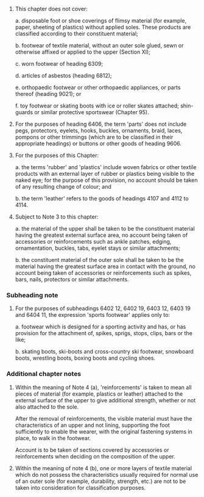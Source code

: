 1. This chapter does not cover:

    a. disposable foot or shoe coverings of flimsy material (for example, paper, sheeting of plastics) without applied soles. These products are classified according to their constituent material;
    
    b. footwear of textile material, without an outer sole glued, sewn or otherwise affixed or applied to the upper (Section XI);
    
    c. worn footwear of heading 6309;
    
    d. articles of asbestos (heading 6812);
    
    e. orthopaedic footwear or other orthopaedic appliances, or parts thereof (heading 9021); or
    
    f. toy footwear or skating boots with ice or roller skates attached; shin-guards or similar protective sportswear (Chapter 95).

2. For the purposes of heading 6406, the term 'parts' does not include pegs, protectors, eyelets, hooks, buckles, ornaments, braid, laces, pompons or other trimmings (which are to be classified in their appropriate headings) or buttons or other goods of heading 9606.

3. For the purposes of this Chapter:

    a. the terms 'rubber' and 'plastics' include woven fabrics or other textile products with an external layer of rubber or plastics being visible to the naked eye; for the purpose of this provision, no account should be taken of any resulting change of colour; and
    
    b. the term 'leather' refers to the goods of headings 4107 and 4112 to 4114.

4. Subject to Note 3 to this chapter:

    a. the material of the upper shall be taken to be the constituent material having the greatest external surface area, no account being taken of accessories or reinforcements such as ankle patches, edging,
    ornamentation, buckles, tabs, eyelet stays or similar attachments;
    
    b. the constituent material of the outer sole shall be taken to be the material having the greatest surface area in contact with the ground, no account being taken of accessories or reinforcements such as spikes, bars, nails, protectors or similar attachments.

### Subheading note

1. For the purposes of subheadings 6402 12, 6402 19, 6403 12, 6403 19 and 6404 11, the expression 'sports footwear' applies only to:

    a. footwear which is designed for a sporting activity and has, or has provision for the attachment of, spikes, sprigs, stops, clips, bars or the like;
    
    b. skating boots, ski-boots and cross-country ski footwear, snowboard boots, wrestling boots, boxing boots and cycling shoes.

### Additional chapter notes

1. Within the meaning of Note 4 (a), 'reinforcements' is taken to mean all pieces of material (for example, plastics or leather) attached to the external surface of the upper to give additional strength, whether or not also attached to the sole. 

    After the removal of reinforcements, the visible material must have the
    characteristics of an upper and not lining, supporting the foot sufficiently to enable the wearer, with the original fastening systems in place, to walk in the footwear.
    
    Account is to be taken of sections covered by accessories or reinforcements when deciding on the composition of the upper.

2. Within the meaning of note 4 (b), one or more layers of textile material which do not possess the characteristics usually required for normal use of an outer sole (for example, durability, strength, etc.) are not to be taken into consideration for classification purposes.
